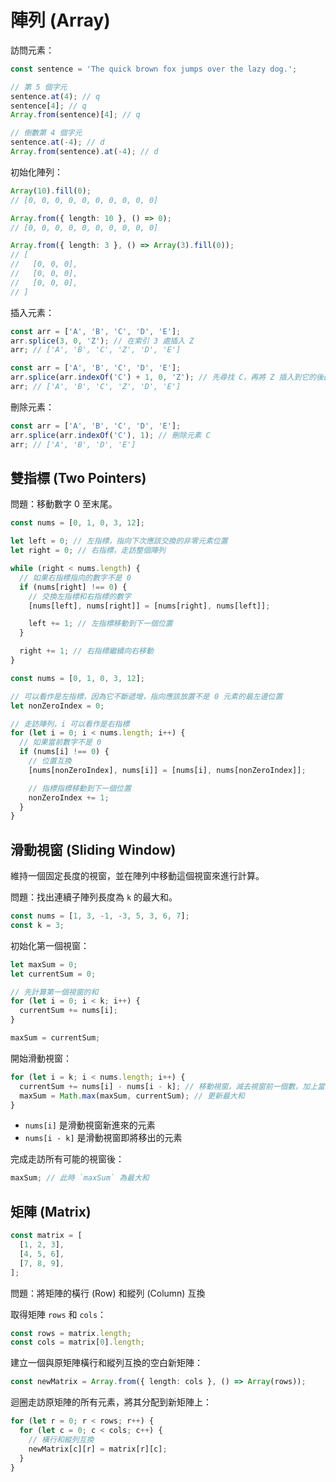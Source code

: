 # 陣列 (Array)

訪問元素：

```ts
const sentence = 'The quick brown fox jumps over the lazy dog.';

// 第 5 個字元
sentence.at(4); // q
sentence[4]; // q
Array.from(sentence)[4]; // q

// 倒數第 4 個字元
sentence.at(-4); // d
Array.from(sentence).at(-4); // d
```

初始化陣列：

```ts
Array(10).fill(0);
// [0, 0, 0, 0, 0, 0, 0, 0, 0, 0]

Array.from({ length: 10 }, () => 0);
// [0, 0, 0, 0, 0, 0, 0, 0, 0, 0]

Array.from({ length: 3 }, () => Array(3).fill(0));
// [
//   [0, 0, 0],
//   [0, 0, 0],
//   [0, 0, 0],
// ]
```

插入元素：

```ts
const arr = ['A', 'B', 'C', 'D', 'E'];
arr.splice(3, 0, 'Z'); // 在索引 3 處插入 Z
arr; // ['A', 'B', 'C', 'Z', 'D', 'E']
```

```ts
const arr = ['A', 'B', 'C', 'D', 'E'];
arr.splice(arr.indexOf('C') + 1, 0, 'Z'); // 先尋找 C，再將 Z 插入到它的後面
arr; // ['A', 'B', 'C', 'Z', 'D', 'E']
```

刪除元素：

```ts
const arr = ['A', 'B', 'C', 'D', 'E'];
arr.splice(arr.indexOf('C'), 1); // 刪除元素 C
arr; // ['A', 'B', 'D', 'E']
```

## 雙指標 (Two Pointers)

問題：移動數字 0 至末尾。

```ts
const nums = [0, 1, 0, 3, 12];

let left = 0; // 左指標，指向下次應該交換的非零元素位置
let right = 0; // 右指標，走訪整個陣列

while (right < nums.length) {
  // 如果右指標指向的數字不是 0
  if (nums[right] !== 0) {
    // 交換左指標和右指標的數字
    [nums[left], nums[right]] = [nums[right], nums[left]];

    left += 1; // 左指標移動到下一個位置
  }

  right += 1; // 右指標繼續向右移動
}
```

```ts
const nums = [0, 1, 0, 3, 12];

// 可以看作是左指標，因為它不斷遞增，指向應該放置不是 0 元素的最左邊位置
let nonZeroIndex = 0;

// 走訪陣列，i 可以看作是右指標
for (let i = 0; i < nums.length; i++) {
  // 如果當前數字不是 0
  if (nums[i] !== 0) {
    // 位置互換
    [nums[nonZeroIndex], nums[i]] = [nums[i], nums[nonZeroIndex]];

    // 指標指標移動到下一個位置
    nonZeroIndex += 1;
  }
}
```

## 滑動視窗 (Sliding Window)

維持一個固定長度的視窗，並在陣列中移動這個視窗來進行計算。

問題：找出連續子陣列長度為 `k` 的最大和。

```ts
const nums = [1, 3, -1, -3, 5, 3, 6, 7];
const k = 3;
```

初始化第一個視窗：

```ts
let maxSum = 0;
let currentSum = 0;

// 先計算第一個視窗的和
for (let i = 0; i < k; i++) {
  currentSum += nums[i];
}

maxSum = currentSum;
```

開始滑動視窗：

```ts
for (let i = k; i < nums.length; i++) {
  currentSum += nums[i] - nums[i - k]; // 移動視窗，減去視窗前一個數，加上當前數
  maxSum = Math.max(maxSum, currentSum); // 更新最大和
}
```

- `nums[i]` 是滑動視窗新進來的元素
- `nums[i - k]` 是滑動視窗即將移出的元素

完成走訪所有可能的視窗後：

```ts
maxSum; // 此時 `maxSum` 為最大和
```

## 矩陣 (Matrix)

```ts
const matrix = [
  [1, 2, 3],
  [4, 5, 6],
  [7, 8, 9],
];
```

問題：將矩陣的橫行 (Row) 和縱列 (Column) 互換

取得矩陣 `rows` 和 `cols`：

```ts
const rows = matrix.length;
const cols = matrix[0].length;
```

建立一個與原矩陣橫行和縱列互換的空白新矩陣：

```ts
const newMatrix = Array.from({ length: cols }, () => Array(rows));
```

迴圈走訪原矩陣的所有元素，將其分配到新矩陣上：

```ts
for (let r = 0; r < rows; r++) {
  for (let c = 0; c < cols; c++) {
    // 橫行和縱列互換
    newMatrix[c][r] = matrix[r][c];
  }
}
```
